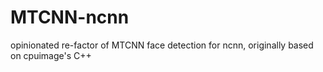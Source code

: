 # MTCNN-ncnn
opinionated re-factor of MTCNN face detection for ncnn, originally based on cpuimage's C++
